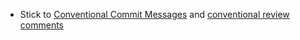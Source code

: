 - Stick to [Conventional Commit Messages](https://gist.github.com/qoomon/5dfcdf8eec66a051ecd85625518cfd13) and [conventional review comments](https://conventionalcomments.org/)